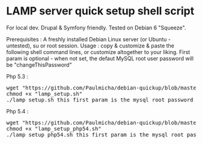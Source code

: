 LAMP server quick setup shell script
====================================

For local dev.
Drupal & Symfony friendly.
Tested on Debian 6 "Squeeze".

Prerequisites : A freshly installed Debian Linux server (or Ubuntu - untested), su or root session.
Usage : copy & customize & paste the following shell command lines, or customize altogether to your liking.
First param is optional - when not set, the defaut MySQL root user password will be "changeThisPassword"

Php 5.3 :
<pre>wget "https://github.com/Paulmicha/debian-quickup/blob/master/lamp_setup.sh" --quiet --no-check-certificate
chmod +x "lamp_setup.sh"
./lamp_setup.sh this_first_param_is_the_mysql_root_password</pre>

Php 5.4 :
<pre>wget "https://github.com/Paulmicha/debian-quickup/blob/master/lamp_setup_php54.sh" --quiet --no-check-certificate
chmod +x "lamp_setup_php54.sh"
./lamp_setup_php54.sh this_first_param_is_the_mysql_root_password</pre>
